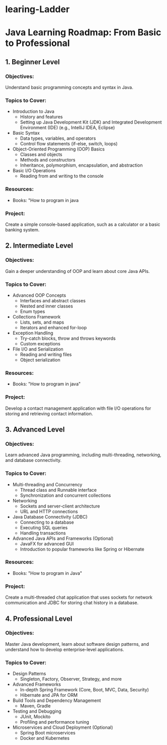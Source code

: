 # learing-Ladder
# Java Learning Roadmap: From Basic to Professional

## 1. Beginner Level
### Objectives:
Understand basic programming concepts and syntax in Java.

### Topics to Cover:
- Introduction to Java
    - History and features
    - Setting up Java Development Kit (JDK) and Integrated Development Environment (IDE) (e.g., IntelliJ IDEA, Eclipse)
- Basic Syntax
    - Data types, variables, and operators
    - Control flow statements (if-else, switch, loops)
- Object-Oriented Programming (OOP) Basics
    - Classes and objects
    - Methods and constructors
    - Inheritance, polymorphism, encapsulation, and abstraction
- Basic I/O Operations
    - Reading from and writing to the console

### Resources:
- Books: "How to program in java


### Project:
Create a simple console-based application, such as a calculator or a basic banking system.

## 2. Intermediate Level
### Objectives:
Gain a deeper understanding of OOP and learn about core Java APIs.

### Topics to Cover:
- Advanced OOP Concepts
    - Interfaces and abstract classes
    - Nested and inner classes
    - Enum types
- Collections Framework
    - Lists, sets, and maps
    - Iterators and enhanced for-loop
- Exception Handling
    - Try-catch blocks, throw and throws keywords
    - Custom exceptions
- File I/O and Serialization
    - Reading and writing files
    - Object serialization

### Resources:
- Books: "How to program in java"

### Project:
Develop a contact management application with file I/O operations for storing and retrieving contact information.

## 3. Advanced Level
### Objectives:
Learn advanced Java programming, including multi-threading, networking, and database connectivity.

### Topics to Cover:
- Multi-threading and Concurrency
    - Thread class and Runnable interface
    - Synchronization and concurrent collections
- Networking
    - Sockets and server-client architecture
    - URL and HTTP connections
- Java Database Connectivity (JDBC)
    - Connecting to a database
    - Executing SQL queries
    - Handling transactions
- Advanced Java APIs and Frameworks (Optional)
    - JavaFX for advanced GUI
    - Introduction to popular frameworks like Spring or Hibernate

### Resources:
- Books: "How to program in Java"

### Project:
Create a multi-threaded chat application that uses sockets for network communication and JDBC for storing chat history in a database.

## 4. Professional Level
### Objectives:
Master Java development, learn about software design patterns, and understand how to develop enterprise-level applications.

### Topics to Cover:
- Design Patterns
    - Singleton, Factory, Observer, Strategy, and more
- Advanced Frameworks
    - In-depth Spring Framework (Core, Boot, MVC, Data, Security)
    - Hibernate and JPA for ORM
- Build Tools and Dependency Management
    - Maven, Gradle
- Testing and Debugging
    - JUnit, Mockito
    - Profiling and performance tuning
- Microservices and Cloud Deployment (Optional)
    - Spring Boot microservices
    - Docker and Kubernetes
